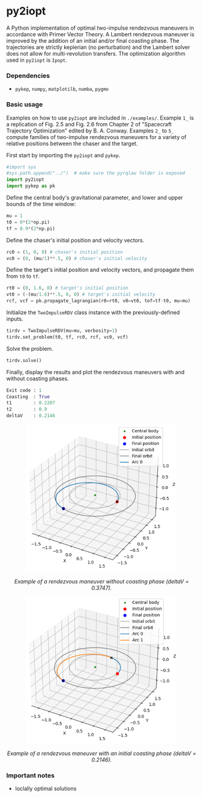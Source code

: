 # py2iopt
A Python implementation of optimal two-impulse rendezvous maneuvers in accordance with Primer Vector Theory. A Lambert rendezvous maneuver is improved by the addition of an initial and/or final coasting phase. The trajectories are strictly keplerian (no perturbation) and the Lambert solver does not allow for multi-revolution transfers. The optimization algorithm used in `py2iopt` is `Ipopt`.

### Dependencies

- `pykep`, `numpy`, `matplotilb`, `numba`, `pygmo`

### Basic usage
Examples on how to use `py2iopt` are included in `./examples/`. Example `1_` is a replication of Fig. 2.5 and Fig. 2.6 from Chapter 2 of "Spacecraft Trajectory Optimization" edited by B. A. Conway. Examples `2_` to `5_` compute families of two-impulse rendezvous maneuvers for a variety of relative positions between the chaser and the target.

First start by importing the `py2iopt` and `pykep`.

```python
#import sys
#sys.path.append("../")  # make sure the pyrqlaw folder is exposed
import py2iopt
import pykep as pk
```

Define the central body's gravitational parameter, and lower and upper bounds of the time window:

```python
mu = 1
t0 = 0*(2*np.pi)
tf = 0.9*(2*np.pi)
```

Define the chaser's initial position and velocity vectors.

```python
rc0 = (1, 0, 0) # chaser's initial position
vc0 = (0, (mu/1)**.5, 0) # chaser's initial velocity
```

Define the target's initial position and velocity vectors, and propagate them from `t0` to `tf`.

```python
rt0 = (0, 1.6, 0) # target's initial position
vt0 = (-(mu/1.6)**.5, 0, 0) # target's initial velocity
rcf, vcf = pk.propagate_lagrangian(r0=rt0, v0=vt0, tof=tf-t0, mu=mu)
```

Initialize the `TwoImpulseRDV` class instance with the previously-defined inputs.

```python
tirdv = TwoImpulseRDV(mu=mu, verbosity=1)
tirdv.set_problem(t0, tf, rc0, rcf, vc0, vcf)
```

Solve the problem.

```python
tirdv.solve()
```

Finally, display the results and plot the rendezvous maneuvers with and without coasting phases.

```python
Exit code : 1
Coasting  : True
t1        : 0.2207
t2        : 0.9
deltaV    : 0.2146
```

<p align="center">
  <img src="./plots//circle-to-coplanar-circle-rendezvous-without-coasting.PNG" width="400" title="RDV without coasting">
</p>
<p align="center">
<em>Example of a rendezvous maneuver without coasting phase (deltaV = 0.3747).</em>
</p>

<p align="center">
  <img src="./plots//circle-to-coplanar-circle-rendezvous-with-coasting.PNG" width="400" title="RDV with coasting">
</p>
<p align="center">
<em>Example of a rendezvous maneuver with an initial coasting phase (deltaV = 0.2146).</em>
</p>

### Important notes
- loclally optimal solutions
